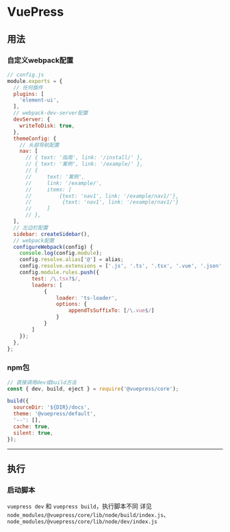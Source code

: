 # VuePress

## 用法

### 自定义webpack配置
```js
// config.js
module.exports = {
  // 任何插件
  plugins: [
    'element-ui',
  ],
  // webpack-dev-server配置
  devServer: {
    writeToDisk: true,
  },
  themeConfig: {
    // 头部导航配置
    nav: [
      // { text: '指南', link: '/install/' },
      // { text: '案例', link: '/example/' },
      // { 
      //     text: '案例', 
      //     link: '/example/',
      //     items: [
      //         {text: 'nav1', link: '/example/nav1/'},
      //          {text: 'nav1', link: '/example/nav1/'}
      //     ]
      // },
  ],
  // 左边栏配置
  sidebar: createSidebar(),
  // webpack配置
  configureWebpack(config) {
    console.log(config.module);
    config.resolve.alias['@'] = alias;
    config.resolve.extensions = ['.js', '.ts', '.tsx', '.vue', '.json', '.scss'];
    config.module.rules.push({
        test: /\.tsx?$/,
        loaders: [
            {
                loader: 'ts-loader',
                options: {
                    appendTsSuffixTo: [/\.vue$/]
                }
            }
        ]
    });
  },
};
```

### npm包

```js
// 直接调用dev或build方法
const { dev, build, eject } = require('@vuepress/core');

build({
  sourceDir: '${DIR}/docs',
  theme: '@vuepress/default',
  '--': [],
  cache: true,
  silent: true,
});
```

---

## 执行

### 启动脚本
`vuepress dev` 和 `vuepress build`，执行脚本不同
详见`node_modules/@vuepress/core/lib/node/build/index.js`、`node_modules/@vuepress/core/lib/node/dev/index.js`
